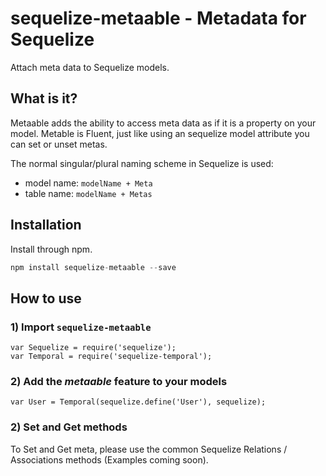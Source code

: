sequelize-metaable - Metadata for Sequelize
=============================
Attach meta data to Sequelize models.

## What is it?

Metaable adds the ability to access meta data as if it is a property on your model. Metable is Fluent, just like using an sequelize model attribute you can set or unset metas.

The normal singular/plural naming scheme in Sequelize is used:

- model name: `modelName + Meta`
- table name: `modelName + Metas`


## Installation
Install through npm.

```js
npm install sequelize-metaable --save
```

## How to use

### 1) Import `sequelize-metaable`

```
var Sequelize = require('sequelize');
var Temporal = require('sequelize-temporal');
```

### 2) Add the *metaable* feature to your models

```
var User = Temporal(sequelize.define('User'), sequelize);
```
### 2) Set and Get methods
To Set and Get meta, please use the common Sequelize Relations / Associations methods (Examples coming soon).